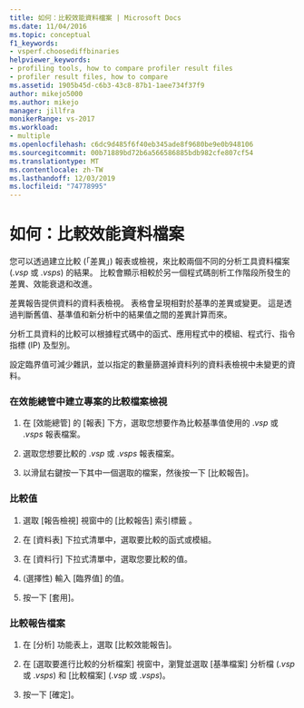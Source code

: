 ```yaml
---
title: 如何：比較效能資料檔案 | Microsoft Docs
ms.date: 11/04/2016
ms.topic: conceptual
f1_keywords:
- vsperf.choosediffbinaries
helpviewer_keywords:
- profiling tools, how to compare profiler result files
- profiler result files, how to compare
ms.assetid: 1905b45d-c6b3-43c8-87b1-1aee734f37f9
author: mikejo5000
ms.author: mikejo
manager: jillfra
monikerRange: vs-2017
ms.workload:
- multiple
ms.openlocfilehash: c6dc9d485f6f40eb345ade8f9680be9e0b948106
ms.sourcegitcommit: 00b71889bd72b6a566586885bdb982cfe807cf54
ms.translationtype: MT
ms.contentlocale: zh-TW
ms.lasthandoff: 12/03/2019
ms.locfileid: "74778995"
---
```

# <a name="how-to-compare-performance-data-files"></a>如何：比較效能資料檔案
您可以透過建立比較 (「差異」) 報表或檢視，來比較兩個不同的分析工具資料檔案 (.*vsp* 或 .*vsps*) 的結果。 比較會顯示相較於另一個程式碼剖析工作階段所發生的差異、效能衰退和改進。

 差異報告提供資料的資料表檢視。 表格會呈現相對於基準的差異或變更。 這是透過判斷舊值、基準值和新分析中的結果值之間的差異計算而來。

 分析工具資料的比較可以根據程式碼中的函式、應用程式中的模組、程式行、指令指標 (IP) 及型別。

 設定臨界值可減少雜訊，並以指定的數量篩選掉資料列的資料表檢視中未變更的資料。

### <a name="to-create-comparison-file-view-for-a-project-in-performance-explorer"></a>在效能總管中建立專案的比較檔案檢視

1. 在 [效能總管] 的 [報表] 下方，選取您想要作為比較基準值使用的 .*vsp* 或 .*vsps* 報表檔案。

2. 選取您想要比較的 .*vsp* 或 .*vsps* 報表檔案。

3. 以滑鼠右鍵按一下其中一個選取的檔案，然後按一下 [比較報告]。

### <a name="to-compare-values"></a>比較值

1. 選取 [報告檢視] 視窗中的 [比較報告] 索引標籤 。

2. 在 [資料表] 下拉式清單中，選取要比較的函式或模組。

3. 在 [資料行] 下拉式清單中，選取您要比較的值。

4. (選擇性) 輸入 [臨界值] 的值。

5. 按一下 [套用]。

### <a name="to-compare-report-files"></a>比較報告檔案

1. 在 [分析] 功能表上，選取 [比較效能報告]。

2. 在 [選取要進行比較的分析檔案] 視窗中，瀏覽並選取 [基準檔案] 分析檔 (.*vsp* 或 .*vsps*) 和 [比較檔案] (.*vsp* 或 .*vsps*)。

3. 按一下 [確定]。
